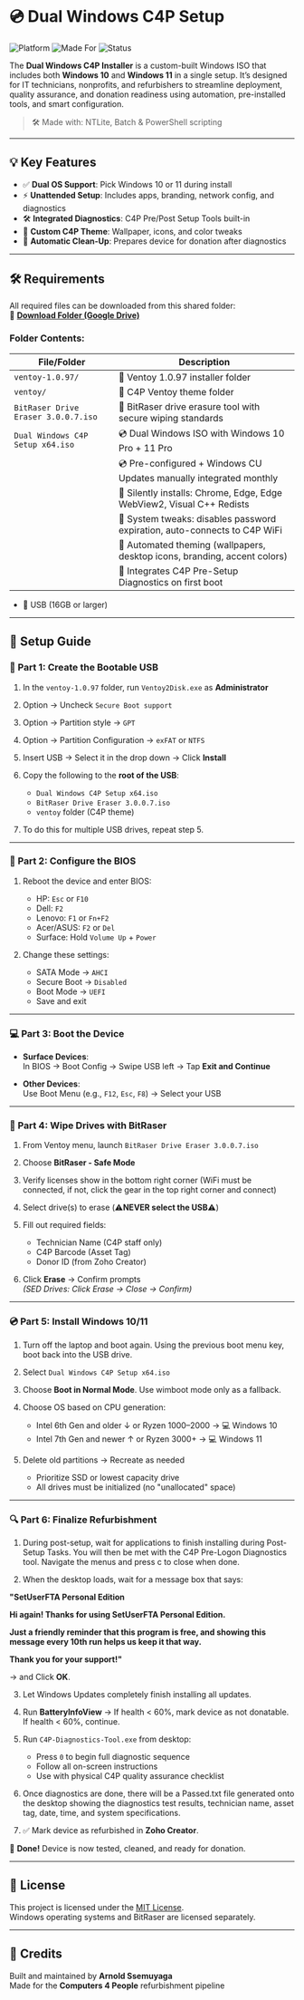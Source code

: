 # 💿 Dual Windows C4P Setup

![Platform](https://img.shields.io/badge/Platform-Windows%2010%20%26%2011-blue?style=flat-square)
![Made For](https://img.shields.io/badge/Made%20for-Laptop%20Refurbishment-lightgrey?style=flat-square)
![Status](https://img.shields.io/badge/Status-Stable-brightgreen?style=flat-square)

The **Dual Windows C4P Installer** is a custom-built Windows ISO that includes both **Windows 10** and **Windows 11** in a single setup. It’s designed for IT technicians, nonprofits, and refurbishers to streamline deployment, quality assurance, and donation readiness using automation, pre-installed tools, and smart configuration.

> 🛠️ Made with: NTLite, Batch & PowerShell scripting

---

## 💡 Key Features

- ✅ **Dual OS Support**: Pick Windows 10 or 11 during install
- ⚡ **Unattended Setup**: Includes apps, branding, network config, and diagnostics
- 🛠️ **Integrated Diagnostics**: C4P Pre/Post Setup Tools built-in
- 🎨 **Custom C4P Theme**: Wallpaper, icons, and color tweaks
- 🧼 **Automatic Clean-Up**: Prepares device for donation after diagnostics

---
## 🛠️ Requirements

All required files can be downloaded from this shared folder:  
📁 **[Download Folder (Google Drive)](https://drive.google.com/drive/folders/1fN7cxLbytQFPDvWiehK49wI6SdyHUXGc)**

### Folder Contents:

| File/Folder                            | Description                                                                 |
|----------------------------------------|-----------------------------------------------------------------------------|
| `ventoy-1.0.97/`                       | 🧰 Ventoy 1.0.97 installer folder                                          |
| `ventoy/`                              | 🎨 C4P Ventoy theme folder                                                 |
| `BitRaser Drive Eraser 3.0.0.7.iso`    | 🧹 BitRaser drive erasure tool with secure wiping standards                |
| `Dual Windows C4P Setup x64.iso`       | 💿 Dual Windows ISO with Windows 10 Pro + 11 Pro                           |
|                                        | 💿 Pre-configured + Windows CU Updates manually integrated monthly         |
|                                        | 🚀 Silently installs: Chrome, Edge, Edge WebView2, Visual C++ Redists      |
|                                        | 🚀 System tweaks: disables password expiration, auto-connects to C4P WiFi  |
|                                        | 🚀 Automated theming (wallpapers, desktop icons, branding, accent colors)  |
|                                        | 🚀 Integrates C4P Pre-Setup Diagnostics on first boot                      |

- 🧊 USB (16GB or larger)
---

## 🚀 Setup Guide

### 🧰 Part 1: Create the Bootable USB

1. In the `ventoy-1.0.97` folder, run `Ventoy2Disk.exe` as **Administrator**
   
2. Option → Uncheck `Secure Boot support`
   
3. Option → Partition style → `GPT`
   
4. Option → Partition Configuration → `exFAT` or `NTFS`
   
5. Insert USB → Select it in the drop down → Click **Install**
    
6. Copy the following to the **root of the USB**:
   - `Dual Windows C4P Setup x64.iso`
   - `BitRaser Drive Eraser 3.0.0.7.iso`
   - `ventoy` folder (C4P theme)

7. To do this for multiple USB drives, repeat step 5.
   
---

### 🔧 Part 2: Configure the BIOS

1. Reboot the device and enter BIOS:
   - HP: `Esc` or `F10`
   - Dell: `F2`
   - Lenovo: `F1` or `Fn+F2`
   - Acer/ASUS: `F2` or `Del`
   - Surface: Hold `Volume Up` + `Power`

2. Change these settings:
   - SATA Mode → `AHCI`
   - Secure Boot → `Disabled`
   - Boot Mode → `UEFI`
   - Save and exit

---

### 💻 Part 3: Boot the Device

- **Surface Devices**:  
  In BIOS → Boot Config → Swipe USB left → Tap **Exit and Continue**

- **Other Devices**:  
  Use Boot Menu (e.g., `F12`, `Esc`, `F8`) → Select your USB

---

### 🧹 Part 4: Wipe Drives with BitRaser

1. From Ventoy menu, launch `BitRaser Drive Eraser 3.0.0.7.iso`

2. Choose **BitRaser - Safe Mode**

3. Verify licenses show in the bottom right corner (WiFi must be connected, if not, click the gear in the top right corner and connect)
4. Select drive(s) to erase (⚠️**NEVER select the USB**⚠️)

5. Fill out required fields:
   - Technician Name (C4P staff only)
   - C4P Barcode (Asset Tag)
   - Donor ID (from Zoho Creator)

6. Click **Erase** → Confirm prompts  
   *(SED Drives: Click Erase → Close → Confirm)*

---

### 💿 Part 5: Install Windows 10/11

1. Turn off the laptop and boot again. Using the previous boot menu key, boot back into the USB drive.

2. Select `Dual Windows C4P Setup x64.iso`

3. Choose **Boot in Normal Mode**. Use wimboot mode only as a fallback.

4. Choose OS based on CPU generation:
   - Intel 6th Gen and older ↓ or Ryzen 1000–2000 → 💻 Windows 10
   - Intel 7th Gen and newer ↑ or Ryzen 3000+ → 💻 Windows 11

5. Delete old partitions → Recreate as needed  
   - Prioritize SSD or lowest capacity drive
   - All drives must be initialized (no "unallocated" space)

---

### 🔍 Part 6: Finalize Refurbishment

1. During post-setup, wait for applications to finish installing during Post-Setup Tasks. You will then be met with the C4P Pre-Logon Diagnostics tool. Navigate the menus and press c to close when done.

2. When the desktop loads, wait for a message box that says:


**"SetUserFTA Personal Edition**


**Hi again! Thanks for using SetUserFTA Personal Edition.**

**Just a friendly reminder that this program is free, and showing this message every 10th run helps us keep it that way.**

**Thank you for your support!"**


→ and Click **OK**.

3. Let Windows Updates completely finish installing all updates.

4. Run **BatteryInfoView** → If health < 60%, mark device as not donatable. If health < 60%, continue.

5. Run `C4P-Diagnostics-Tool.exe` from desktop:
   - Press `0` to begin full diagnostic sequence
   - Follow all on-screen instructions
   - Use with physical C4P quality assurance checklist

6. Once diagnostics are done, there will be a Passed.txt file generated onto the desktop showing the diagnostics test results, technician name, asset tag, date, time, and system specifications.

7. ✅ Mark device as refurbished in **Zoho Creator**.

🎉 **Done!** Device is now tested, cleaned, and ready for donation.

---

## 📄 License

This project is licensed under the [MIT License](LICENSE).  
Windows operating systems and BitRaser are licensed separately.

---

## 🙌 Credits

Built and maintained by **Arnold Ssemuyaga**  
Made for the **Computers 4 People** refurbishment pipeline
